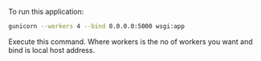To run this application:
```bash
gunicorn --workers 4 --bind 0.0.0.0:5000 wsgi:app
```
Execute this command. 
Where workers is the no of workers you want and bind is local host address.
